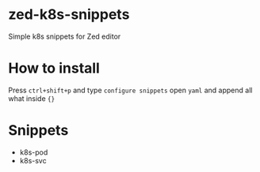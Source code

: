 # zed-k8s-snippets
Simple k8s snippets for Zed editor
# How to install
Press `ctrl+shift+p` and type `configure snippets` open `yaml` and append all what inside `{}`

# Snippets
- k8s-pod
- k8s-svc
